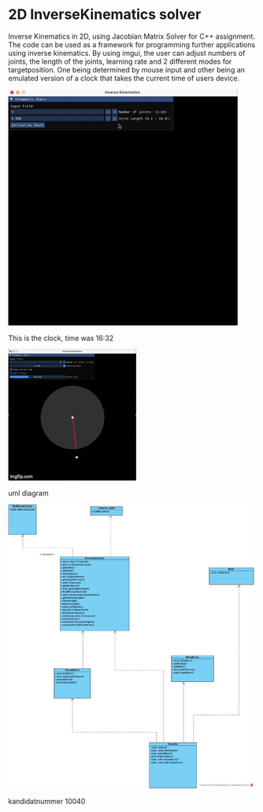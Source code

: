 # 2D InverseKinematics solver 

Inverse Kinematics in 2D, using Jacobian Matrix Solver for C++ assignment.
The code can be used as a framework for programming further applications using inverse kinematics.
By using imgui, the user can adjust numbers of joints, the length of the joints, learning rate and 2 different modes for targetposition. One being determined by mouse input and other being an emulated version of a clock that takes the current time of users device.

<img src="ReadmeFiles/giphy.gif">


This is the clock, time was 16:32

<img src="ReadmeFiles/gifClock.gif">

uml diagram

<img src="ReadmeFiles/uml.jpg" width="500" alt="UML Diagram">

kandidatnummer 10040
